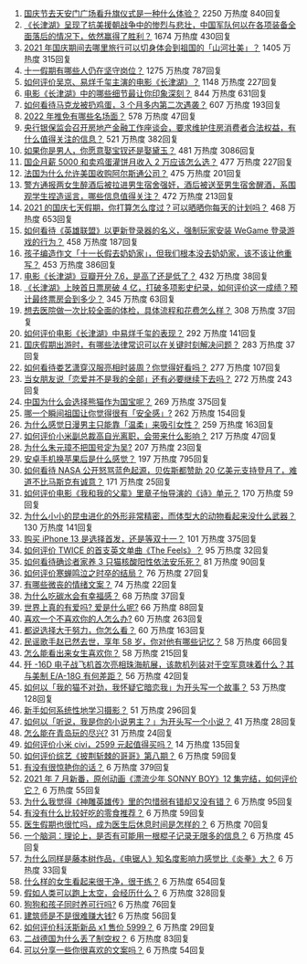 1. [国庆节去天安门广场看升旗仪式是一种什么体验？](https://www.zhihu.com/question/485008530) 2250 万热度 840回复
1. [《长津湖》呈现了抗美援朝战争中的惨烈与悲壮，中国军队何以在各项装备全面落后的情况下，依然赢得了胜利？](https://www.zhihu.com/question/489832711) 1674 万热度 430回复
1. [2021 年国庆期间去哪里旅行可以切身体会到祖国的「山河壮美」？](https://www.zhihu.com/question/485560551) 1405 万热度 315回复
1. [十一假期有哪些人仍在坚守岗位？](https://www.zhihu.com/question/489145028) 1275 万热度 787回复
1. [如何评价吴京、易烊千玺主演的电影《长津湖》？](https://www.zhihu.com/question/457460328) 1148 万热度 227回复
1. [电影《长津湖》中的哪些细节最让你印象深刻？](https://www.zhihu.com/question/488769477) 844 万热度 631回复
1. [如何看待马克龙被扔鸡蛋，3 个月多内第二次遇袭？](https://www.zhihu.com/question/489388114) 607 万热度 193回复
1. [2022 年推免有哪些名场面？](https://www.zhihu.com/question/489093855) 578 万热度 47回复
1. [央行银保监会召开房地产金融工作座谈会，要求维护住房消费者合法权益，有什么值得关注的信息？](https://www.zhihu.com/question/489815944) 521 万热度 382回复
1. [如果你是男人，你愿意娶宝钗还是娶黛玉？](https://www.zhihu.com/question/325044144) 481 万热度 3086回复
1. [国企月薪  5000 和卖鸡蛋灌饼月收入 2 万应该怎么选？](https://www.zhihu.com/question/489234967) 477 万热度 227回复
1. [法国为什么允许美国收购阿尔斯通公司？](https://www.zhihu.com/question/411694570) 475 万热度 201回复
1. [警方通报两女生醉酒后被拉进男生宿舍强奸，酒后被送至男生宿舍醒酒，系围观学生捏造谣言，哪些信息值得关注？](https://www.zhihu.com/question/489676822) 472 万热度 213回复
1. [2021 的国庆七天假期，你打算怎么度过？可以晒晒你每天的计划吗？](https://www.zhihu.com/question/489147712) 468 万热度 653回复
1. [如何看待《英雄联盟》以更新登录器的名义，强制玩家安装 WeGame 登录游戏的行为？](https://www.zhihu.com/question/489272080) 458 万热度 187回复
1. [孩子编造作文「十一长假去奶奶家」，但我们根本没去奶奶家，该不该让他重写？](https://www.zhihu.com/question/489760728) 453 万热度 386回复
1. [电影《长津湖》豆瓣开分 7.6，是高了还是低了？](https://www.zhihu.com/question/490110582) 432 万热度 38回复
1. [《长津湖》上映首日票房破 4 亿，打破多项影史纪录，如何评价这一成绩？预计最终票房会到多少？](https://www.zhihu.com/question/490123035) 345 万热度 63回复
1. [想去医院做一次比较全面的体检，具体流程和花费怎么样？](https://www.zhihu.com/question/22714441) 308 万热度 37回复
1. [如何评价电影《长津湖》中易烊千玺的表现？](https://www.zhihu.com/question/489838802) 292 万热度 141回复
1. [国庆假期出游时，有哪些法律常识可以在关键时刻解决问题？](https://www.zhihu.com/question/489916544) 283 万热度 37回复
1. [如何看待娄艺潇穿汉服亮相时装周？你觉得好看吗？](https://www.zhihu.com/question/489390731) 277 万热度 107回复
1. [当女朋友说「恋爱并不是我的全部」还有必要继续下去吗？](https://www.zhihu.com/question/485949394) 272 万热度 243回复
1. [中国为什么会选择熊猫作为国宝呢？](https://www.zhihu.com/question/20432874) 269 万热度 375回复
1. [哪一个瞬间祖国让你觉得很有「安全感」?](https://www.zhihu.com/question/489588735) 262 万热度 154回复
1. [为什么感觉日漫男主只能靠「温柔」来吸引女性？](https://www.zhihu.com/question/489140221) 259 万热度 163回复
1. [如何评价小米副总裁高自光离职，会带来什么影响？](https://www.zhihu.com/question/489982767) 217 万热度 47回复
1. [为什么朱元璋不把国号定为吴?](https://www.zhihu.com/question/464603475) 207 万热度 23回复
1. [安卓手机换苹果后是什么感觉？](https://www.zhihu.com/question/313732168) 197 万热度 795回复
1. [如何看待 NASA 公开怒骂蓝色起源，贝佐斯都赞助 20 亿美元支持登月了，难道不比马斯克有诚意？](https://www.zhihu.com/question/490021871) 171 万热度 25回复
1. [如何评价电影《我和我的父辈》里章子怡导演的《诗》单元？](https://www.zhihu.com/question/489388380) 170 万热度 59回复
1. [为什么小小的昆虫进化的外形非常精密，而体型大的动物看起来没什么武器？](https://www.zhihu.com/question/375814446) 130 万热度 141回复
1. [购买 iPhone 13 是选择首发，还是等双十一？](https://www.zhihu.com/question/471858212) 101 万热度 375回复
1. [如何评价 TWICE 的首支英文单曲《The Feels》？](https://www.zhihu.com/question/490103527) 95 万热度 32回复
1. [如何看待确诊者家养 3 只猫核酸阳性依法安乐死？](https://www.zhihu.com/question/489620327) 81 万热度 90回复
1. [如何评价寒蝉鸣泣之时卒的结局？](https://www.zhihu.com/question/490057478) 76 万热度 27回复
1. [有哪些微丧的情绪文案？](https://www.zhihu.com/question/481517252) 74 万热度 22回复
1. [为什么吃碳水会有幸福感？](https://www.zhihu.com/question/488939138) 68 万热度 37回复
1. [世界上真的有爱吗? 爱是什么呢?](https://www.zhihu.com/question/490085179) 66 万热度 88回复
1. [喜欢一个不喜欢你的人怎么办?](https://www.zhihu.com/question/486143456) 60 万热度 263回复
1. [都说选择大于努力，你怎么看？](https://www.zhihu.com/question/488379907) 60 万热度 163回复
1. [民谣歌手赵已然去世，享年 58 岁，你对他有哪些记忆？](https://www.zhihu.com/question/489976454) 58 万热度 66回复
1. [怎么能看出来女生喜欢你？](https://www.zhihu.com/question/453143428) 58 万热度 215回复
1. [歼 -16D 电子战飞机首次亮相珠海航展，该款机列装对于空军意味着什么？其与美制 E/A-18G 有何差距？](https://www.zhihu.com/question/489819319) 56 万热度 42回复
1. [如何以「我的猫不对劲，我怀疑它暗恋我」为开头写一个故事？](https://www.zhihu.com/question/435747865) 53 万热度 128回复
1. [新手如何系统性地学习摄影？](https://www.zhihu.com/question/36095338) 51 万热度 296回复
1. [如何以「听说，我是你的小说男主？」为开头写一个小说？](https://www.zhihu.com/question/488099382) 41 万热度 28回复
1. [怎么能在青岛玩的尽兴?](https://www.zhihu.com/question/450854317) 31 万热度 24回复
1. [如何评价小米 civi，2599 元起值得买吗？](https://www.zhihu.com/question/489325227) 14 万热度 135回复
1. [如何评价综艺《披荆斩棘的哥哥》第八期？](https://www.zhihu.com/question/488853001) 6 万热度 59回复
1. [有没有很惊艳你的话？](https://www.zhihu.com/question/431276841) 6 万热度 379回复
1. [2021 年 7 月新番，原创动画《漂流少年 SONNY BOY》12 集完结，如何评价它？](https://www.zhihu.com/question/490061209) 6 万热度 55回复
1. [为什么我觉得《神雕英雄传》里的包惜弱有错却又没有错？](https://www.zhihu.com/question/463857201) 6 万热度 95回复
1. [有没有什么比较好吃的零食推荐？](https://www.zhihu.com/question/470109085) 6 万热度 59回复
1. [医生假期也很忙吗，成为医生后休息时间是怎样的？](https://www.zhihu.com/question/379325298) 6 万热度 70回复
1. [一个脑洞：理论上，是否有可能用一根棍子记录无限多的信息？](https://www.zhihu.com/question/484949411) 6 万热度 45回复
1. [为什么同样是藤本树作品，《电锯人》知名度影响力感觉比《炎拳》大？](https://www.zhihu.com/question/477791301) 6 万热度 33回复
1. [什么样的女生看起来很干净，很干练？](https://www.zhihu.com/question/23796174) 6 万热度 654回复
1. [假如人类可以跑上太空，会经历什么？](https://www.zhihu.com/question/490037728) 6 万热度 328回复
1. [狗狗和孩子同时养可行吗?](https://www.zhihu.com/question/482888903) 6 万热度 76回复
1. [建筑师是不是很难赚大钱?](https://www.zhihu.com/question/478043426) 6 万热度 56回复
1. [如何评价科沃斯新品 x1 售价 5999？](https://www.zhihu.com/question/487136846) 6 万热度 29回复
1. [二战德国为什么丢了制空权？](https://www.zhihu.com/question/373586694) 6 万热度 83回复
1. [可以分享一些你很喜欢的文案吗？](https://www.zhihu.com/question/480030026) 6 万热度 54回复